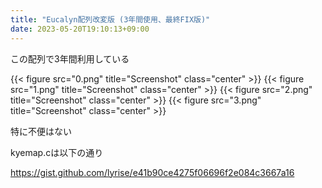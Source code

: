 ```yaml
---
title: "Eucalyn配列改変版 (3年間使用、最終FIX版)"
date: 2023-05-20T19:10:13+09:00
---
```


この配列で3年間利用している

{{< figure src="0.png" title="Screenshot" class="center" >}}
{{< figure src="1.png" title="Screenshot" class="center" >}}
{{< figure src="2.png" title="Screenshot" class="center" >}}
{{< figure src="3.png" title="Screenshot" class="center" >}}

特に不便はない

kyemap.cは以下の通り

https://gist.github.com/lyrise/e41b90ce4275f06696f2e084c3667a16
